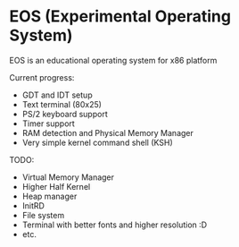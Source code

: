 # EOS (Experimental Operating System)

EOS is an educational operating system for x86 platform

Current progress:
- GDT and IDT setup
- Text terminal (80x25)
- PS/2 keyboard support
- Timer support
- RAM detection and Physical Memory Manager
- Very simple kernel command shell (KSH)

TODO:
- Virtual Memory Manager
- Higher Half Kernel
- Heap manager
- InitRD
- File system
- Terminal with better fonts and higher resolution :D
- etc.